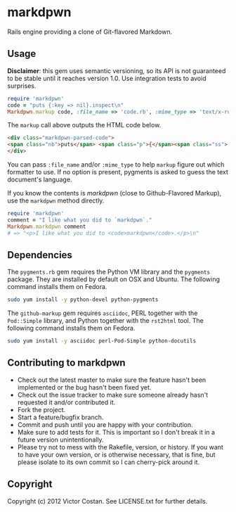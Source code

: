 # markdpwn

Rails engine providing a clone of Git-flavored Markdown.


## Usage

**Disclaimer**: this gem uses semantic versioning, so its API is not guaranteed
to be stable until it reaches version 1.0. Use integration tests to avoid
surprises.

```ruby
require 'markdpwn'
code = "puts {:key => nil}.inspect\n"
Markdpwn.markup code, :file_name => 'code.rb', :mime_type => 'text/x-ruby'
```

The `markup` call above outputs the HTML code below.

```html
<div class="markdpwn-parsed-code">
<span class="nb">puts</span> <span class="p">{</span><span class="ss">:key</span> <span class="o">=&gt;</span> <span class="kp">nil</span><span class="p">}</span><span class="o">.</span><span class="n">inspect</span>
</div>
```

You can pass `:file_name` and/or `:mime_type` to help `markup` figure out
which formatter to use. If no option is present, pygments is asked to guess the
text document's language.

If you know the contents is _markdpwn_ (close to Github-Flavored Markup), use
the `markdpwn` method directly.

```ruby
require 'markdpwn'
comment = "I like what you did to `markdpwn`." 
Markdpwn.markdpwn comment
# => "<p>I like what you did to <code>markdpwn</code>.</p>\n"
```

## Dependencies

The `pygments.rb` gem requires the Python VM library and the `pygments` package.
They are installed by default on OSX and Ubuntu. The following command installs
them on Fedora.

```bash
sudo yum install -y python-devel python-pygments
``` 

The `github-markup` gem requires `asciidoc`, PERL together with the
`Pod::Simple` library, and Python together with the `rst2html` tool. The
following command installs them on Fedora. 

```bash
sudo yum install -y asciidoc perl-Pod-Simple python-docutils
```


## Contributing to markdpwn
 
* Check out the latest master to make sure the feature hasn't been implemented
  or the bug hasn't been fixed yet.
* Check out the issue tracker to make sure someone already hasn't requested it
  and/or contributed it.
* Fork the project.
* Start a feature/bugfix branch.
* Commit and push until you are happy with your contribution.
* Make sure to add tests for it. This is important so I don't break it in a
  future version unintentionally.
* Please try not to mess with the Rakefile, version, or history. If you want to
  have your own version, or is otherwise necessary, that is fine, but please
  isolate to its own commit so I can cherry-pick around it.

## Copyright

Copyright (c) 2012 Victor Costan. See LICENSE.txt for further details.
